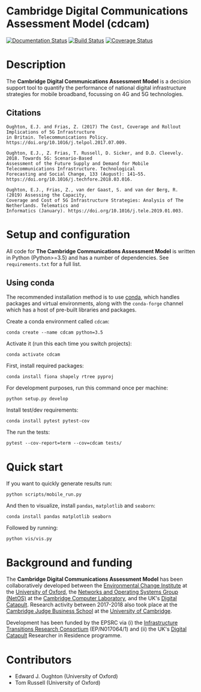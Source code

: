 Cambridge Digital Communications Assessment Model (cdcam)
=========================================================

[![Documentation Status](https://readthedocs.org/projects/cdcam/badge/?version=latest)](https://cdcam.readthedocs.io/en/latest/?badge=latest)
[![Build Status](https://travis-ci.com/nismod/cdcam.svg?branch=master)](https://travis-ci.com/nismod/cdcam)
[![Coverage Status](https://coveralls.io/repos/github/nismod/cdcam/badge.svg?branch=master)](https://coveralls.io/github/nismod/cdcam?branch=master)

Description
===========

The **Cambridge Digital Communications Assessment Model** is a decision support tool to
quantify the performance of national digital infrastructure strategies for mobile broadband,
focussing on 4G and 5G technologies.

Citations
---------

```
Oughton, E.J. and Frias, Z. (2017) The Cost, Coverage and Rollout Implications of 5G Infrastructure
in Britain. Telecommunications Policy. https://doi.org/10.1016/j.telpol.2017.07.009.

Oughton, E.J., Z. Frias, T. Russell, D. Sicker, and D.D. Cleevely. 2018. Towards 5G: Scenario-Based
Assessment of the Future Supply and Demand for Mobile Telecommunications Infrastructure. Technological
Forecasting and Social Change, 133 (August): 141–55. https://doi.org/10.1016/j.techfore.2018.03.016.

Oughton, E.J., Frias, Z., van der Gaast, S. and van der Berg, R. (2019) Assessing the Capacity,
Coverage and Cost of 5G Infrastructure Strategies: Analysis of The Netherlands. Telematics and
Informatics (January). https://doi.org/10.1016/j.tele.2019.01.003.
```

Setup and configuration
=======================

All code for **The Cambridge Communications Assessment Model** is written in Python
(Python>=3.5) and has a number of dependencies. See `requirements.txt` for a full list.

Using conda
-----------

The recommended installation method is to use [conda](http://conda.pydata.org/miniconda.html),
which handles packages and virtual environments, along with the `conda-forge` channel which has
a host of pre-built libraries and packages.

Create a conda environment called `cdcam`:

    conda create --name cdcam python=3.5

Activate it (run this each time you switch projects):

    conda activate cdcam

First, install required packages:

    conda install fiona shapely rtree pyproj

For development purposes, run this command once per machine:

    python setup.py develop

Install test/dev requirements:

    conda install pytest pytest-cov

The run the tests:

    pytest --cov-report=term --cov=cdcam tests/


Quick start
===========

If you want to quickly generate results run:

    python scripts/mobile_run.py

And then to visualize, install `pandas`, `matplotlib` and `seaborn`:

    conda install pandas matplotlib seaborn

Followed by running:

    python vis/vis.py


Background and funding
======================

The **Cambridge Digital Communications Assessment Model** has been collaboratively developed
between the [Environmental Change Institute](http://www.eci.ox.ac.uk/) at the [University of
Oxford](https://www.ox.ac.uk/), the [Networks and Operating Systems Group
(NetOS)](http://www.cl.cam.ac.uk/research/srg/netos) at the [Cambridge Computer
Laboratory](http://www.cl.cam.ac.uk),  and the UK's [Digital
Catapult](http://www.digtalcatapult.org.uk). Research activity between 2017-2018 also took
place at the [Cambridge Judge Business School](http://www.jbs.cam.ac.uk/home/) at the
[University of Cambridge](http://www.cam.ac.uk/).

Development has been funded by the EPSRC via (i) the [Infrastructure Transitions Research
Consortium](http://www.itrc.org.uk/) (EP/N017064/1) and (ii) the UK's [Digital
Catapult](http://www.digicatapult.org.uk) Researcher in Residence programme.

Contributors
============
- Edward J. Oughton (University of Oxford)
- Tom Russell (University of Oxford)
